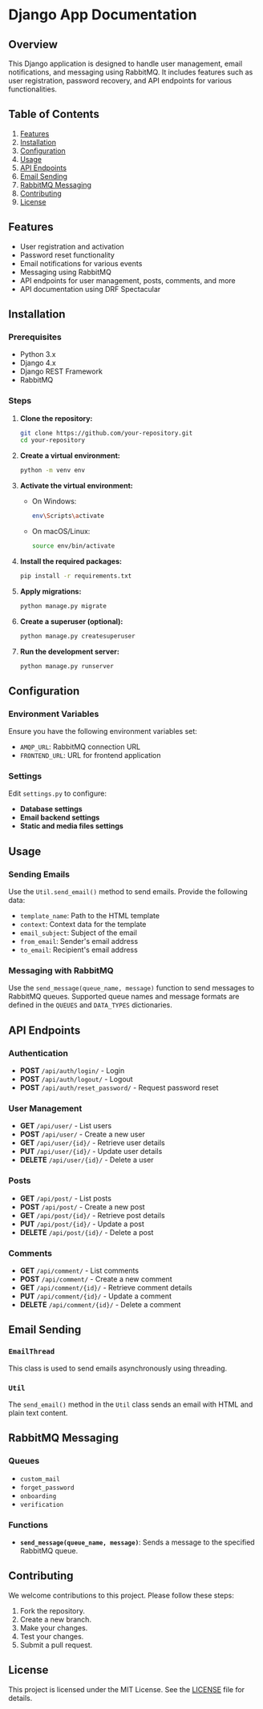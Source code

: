 # Django App Documentation

## Overview

This Django application is designed to handle user management, email notifications, and messaging using RabbitMQ. It includes features such as user registration, password recovery, and API endpoints for various functionalities.

## Table of Contents

1. [Features](#features)
2. [Installation](#installation)
3. [Configuration](#configuration)
4. [Usage](#usage)
5. [API Endpoints](#api-endpoints)
6. [Email Sending](#email-sending)
7. [RabbitMQ Messaging](#rabbitmq-messaging)
8. [Contributing](#contributing)
9. [License](#license)

## Features

- User registration and activation
- Password reset functionality
- Email notifications for various events
- Messaging using RabbitMQ
- API endpoints for user management, posts, comments, and more
- API documentation using DRF Spectacular

## Installation

### Prerequisites

- Python 3.x
- Django 4.x
- Django REST Framework
- RabbitMQ

### Steps

1. **Clone the repository:**

   ```bash
   git clone https://github.com/your-repository.git
   cd your-repository
   ```

2. **Create a virtual environment:**

   ```bash
   python -m venv env
   ```

3. **Activate the virtual environment:**

   - On Windows:
     ```bash
     env\Scripts\activate
     ```

   - On macOS/Linux:
     ```bash
     source env/bin/activate
     ```

4. **Install the required packages:**

   ```bash
   pip install -r requirements.txt
   ```

5. **Apply migrations:**

   ```bash
   python manage.py migrate
   ```

6. **Create a superuser (optional):**

   ```bash
   python manage.py createsuperuser
   ```

7. **Run the development server:**

   ```bash
   python manage.py runserver
   ```

## Configuration

### Environment Variables

Ensure you have the following environment variables set:

- `AMQP_URL`: RabbitMQ connection URL
- `FRONTEND_URL`: URL for frontend application

### Settings

Edit `settings.py` to configure:

- **Database settings**
- **Email backend settings**
- **Static and media files settings**

## Usage

### Sending Emails

Use the `Util.send_email()` method to send emails. Provide the following data:

- `template_name`: Path to the HTML template
- `context`: Context data for the template
- `email_subject`: Subject of the email
- `from_email`: Sender's email address
- `to_email`: Recipient's email address

### Messaging with RabbitMQ

Use the `send_message(queue_name, message)` function to send messages to RabbitMQ queues. Supported queue names and message formats are defined in the `QUEUES` and `DATA_TYPES` dictionaries.

## API Endpoints

### Authentication

- **POST** `/api/auth/login/` - Login
- **POST** `/api/auth/logout/` - Logout
- **POST** `/api/auth/reset_password/` - Request password reset

### User Management

- **GET** `/api/user/` - List users
- **POST** `/api/user/` - Create a new user
- **GET** `/api/user/{id}/` - Retrieve user details
- **PUT** `/api/user/{id}/` - Update user details
- **DELETE** `/api/user/{id}/` - Delete a user

### Posts

- **GET** `/api/post/` - List posts
- **POST** `/api/post/` - Create a new post
- **GET** `/api/post/{id}/` - Retrieve post details
- **PUT** `/api/post/{id}/` - Update a post
- **DELETE** `/api/post/{id}/` - Delete a post

### Comments

- **GET** `/api/comment/` - List comments
- **POST** `/api/comment/` - Create a new comment
- **GET** `/api/comment/{id}/` - Retrieve comment details
- **PUT** `/api/comment/{id}/` - Update a comment
- **DELETE** `/api/comment/{id}/` - Delete a comment

## Email Sending

### `EmailThread`

This class is used to send emails asynchronously using threading.

### `Util`

The `send_email()` method in the `Util` class sends an email with HTML and plain text content.

## RabbitMQ Messaging

### Queues

- `custom_mail`
- `forget_password`
- `onboarding`
- `verification`

### Functions

- **`send_message(queue_name, message)`**: Sends a message to the specified RabbitMQ queue.

## Contributing

We welcome contributions to this project. Please follow these steps:

1. Fork the repository.
2. Create a new branch.
3. Make your changes.
4. Test your changes.
5. Submit a pull request.

## License

This project is licensed under the MIT License. See the [LICENSE](LICENSE) file for details.